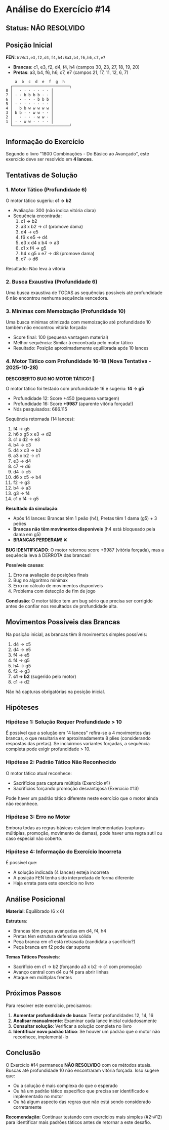 # Análise do Exercício #14

## Status: NÃO RESOLVIDO

## Posição Inicial

**FEN**: `W:Wc1,e3,f2,d4,f4,h4:Ba3,b4,f6,h6,c7,e7`

- **Brancas**: c1, e3, f2, d4, f4, h4 (campos 30, 23, 27, 18, 19, 20)
- **Pretas**: a3, b4, f6, h6, c7, e7 (campos 21, 17, 11, 12, 6, 7)

```
    a  b  c  d  e  f  g  h
  ┌─────────────────────────┐
8 │   · · · · · · · │
7 │ · · b b b b · · │
6 │   · · · · b b b │
5 │ · · · · · · · · │
4 │   b b w w w w w │
3 │ b b · · w w · · │
2 │   · · · · w w · │
1 │ · · w w · · · · │
  └─────────────────────────┘
```

## Informação do Exercício

Segundo o livro "1800 Combinações - Do Básico ao Avançado", este exercício deve ser resolvido em **4 lances**.

## Tentativas de Solução

### 1. Motor Tático (Profundidade 6)

O motor tático sugeriu: **c1 → b2**

- Avaliação: 300 (não indica vitória clara)
- Sequência encontrada:
  1. c1 → b2
  2. a3 x b2 → c1 (promove dama)
  3. d4 → e5
  4. f6 x e5 → d4
  5. e3 x d4 x b4 → a3
  6. c1 x f4 → g5
  7. h4 x g5 x e7 → d8 (promove dama)
  8. c7 → d6

Resultado: Não leva à vitória

### 2. Busca Exaustiva (Profundidade 6)

Uma busca exaustiva de TODAS as sequências possíveis até profundidade 6 não encontrou nenhuma sequência vencedora.

### 3. Minimax com Memoização (Profundidade 10)

Uma busca minimax otimizada com memoização até profundidade 10 também não encontrou vitória forçada:

- Score final: 100 (pequena vantagem material)
- Melhor sequência: Similar à encontrada pelo motor tático
- Resultado: Posição aproximadamente equilibrada após 10 lances

### 4. Motor Tático com Profundidade 16-18 (Nova Tentativa - 2025-10-28)

**DESCOBERTO BUG NO MOTOR TÁTICO! 🐛**

O motor tático foi testado com profundidade 16 e sugeriu: **f4 → g5**

- Profundidade 12: Score +450 (pequena vantagem)
- Profundidade 16: Score **+9987** (aparente vitória forçada!)
- Nós pesquisados: 686.115

Sequência retornada (14 lances):
1. f4 → g5
2. h6 x g5 x e3 → d2
3. c1 x d2 → e3
4. b4 → c3
5. d4 x c3 → b2
6. a3 x b2 → c1
7. e3 → d4
8. c7 → d6
9. d4 → c5
10. d6 x c5 → b4
11. f2 → g3
12. b4 → a3
13. g3 → f4
14. c1 x f4 → g5

**Resultado da simulação**:
- Após 14 lances: Brancas têm 1 peão (h4), Pretas têm 1 dama (g5) + 3 peões
- **Brancas não têm movimentos disponíveis** (h4 está bloqueado pela dama em g5)
- **BRANCAS PERDERAM!** ❌

**BUG IDENTIFICADO**: O motor retornou score +9987 (vitória forçada), mas a sequência leva à DERROTA das brancas!

**Possíveis causas**:
1. Erro na avaliação de posições finais
2. Bug no algoritmo minimax
3. Erro no cálculo de movimentos disponíveis
4. Problema com detecção de fim de jogo

**Conclusão**: O motor tático tem um bug sério que precisa ser corrigido antes de confiar nos resultados de profundidade alta.

## Movimentos Possíveis das Brancas

Na posição inicial, as brancas têm 8 movimentos simples possíveis:

1. d4 → c5
2. d4 → e5
3. f4 → e5
4. f4 → g5
5. h4 → g5
6. f2 → g3
7. **c1 → b2** (sugerido pelo motor)
8. c1 → d2

Não há capturas obrigatórias na posição inicial.

## Hipóteses

### Hipótese 1: Solução Requer Profundidade > 10

É possível que a solução em "4 lances" refira-se a 4 movimentos das brancas, o que resultaria em aproximadamente 8 plies (considerando respostas das pretas). Se incluirmos variantes forçadas, a sequência completa pode exigir profundidade > 10.

### Hipótese 2: Padrão Tático Não Reconhecido

O motor tático atual reconhece:
- Sacrifícios para captura múltipla (Exercício #1)
- Sacrifícios forçando promoção desvantajosa (Exercício #13)

Pode haver um padrão tático diferente neste exercício que o motor ainda não reconhece.

### Hipótese 3: Erro no Motor

Embora todas as regras básicas estejam implementadas (capturas múltiplas, promoção, movimento de damas), pode haver uma regra sutil ou caso especial não coberto.

### Hipótese 4: Informação do Exercício Incorreta

É possível que:
- A solução indicada (4 lances) esteja incorreta
- A posição FEN tenha sido interpretada de forma diferente
- Haja errata para este exercício no livro

## Análise Posicional

**Material**: Equilibrado (6 x 6)

**Estrutura**:
- Brancas têm peças avançadas em d4, f4, h4
- Pretas têm estrutura defensiva sólida
- Peça branca em c1 está retrasada (candidata a sacrifício?)
- Peça branca em f2 pode dar suporte

**Temas Táticos Possíveis**:
- Sacrifício em c1 → b2 (forçando a3 x b2 → c1 com promoção)
- Avanço central com d4 ou f4 para abrir linhas
- Ataque em múltiplas frentes

## Próximos Passos

Para resolver este exercício, precisamos:

1. **Aumentar profundidade de busca**: Tentar profundidades 12, 14, 16
2. **Analisar manualmente**: Examinar cada lance inicial cuidadosamente
3. **Consultar solução**: Verificar a solução completa no livro
4. **Identificar novo padrão tático**: Se houver um padrão que o motor não reconhece, implementá-lo

## Conclusão

O Exercício #14 permanece **NÃO RESOLVIDO** com os métodos atuais. Buscas até profundidade 10 não encontraram vitória forçada. Isso sugere que:

- Ou a solução é mais complexa do que o esperado
- Ou há um padrão tático específico que precisa ser identificado e implementado no motor
- Ou há algum aspecto das regras que não está sendo considerado corretamente

**Recomendação**: Continuar testando com exercícios mais simples (#2-#12) para identificar mais padrões táticos antes de retornar a este desafio.

